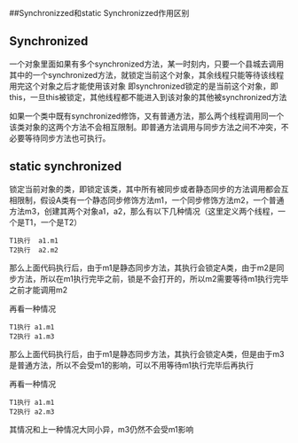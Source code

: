 ##Synchronizzed和static Synchronizzed作用区别
## Synchronized
一个对象里面如果有多个synchronized方法，某一时刻内，只要一个县城去调用其中的一个synchronized方法，就锁定当前这个对象，其余线程只能等待该线程用完这个对象之后才能使用该对象
即synchronized锁定的是当前这个对象，即this，一旦this被锁定，其他线程都不能进入到该对象的其他被synchronized方法

如果一个类中既有synchronized修饰，又有普通方法，那么两个线程调用同一个该类对象的这两个方法不会相互限制。即普通方法调用与同步方法之间不冲突，不必要等待同步方法也可执行。

## static synchronized
锁定当前对象的类，即锁定该类，其中所有被同步或者静态同步的方法调用都会互相限制，假设A类有一个静态同步修饰方法m1，一个同步修饰方法m2，一个普通方法m3，创建其两个对象a1，a2，那么有以下几种情况（这里定义两个线程，一个是T1，一个是T2）

    T1执行  a1.m1
	T2执行  a2.m2
那么上面代码执行后，由于m1是静态同步方法，其执行会锁定A类，由于m2是同步方法，所以在m1执行完毕之前，锁是不会打开的，所以m2需要等待m1执行完毕之前才能调用m2

再看一种情况
	
	T1执行 a1.m1
	T2执行 a1.m3
那么上面代码执行后，由于m1是静态同步方法，其执行会锁定A类，但是由于m3是普通方法，所以不会受m1的影响，可以不用等待m1执行完毕后再执行

再看一种情况

	T1执行 a1.m1
	T2执行 a2.m3
其情况和上一种情况大同小异，m3仍然不会受m1影响

	